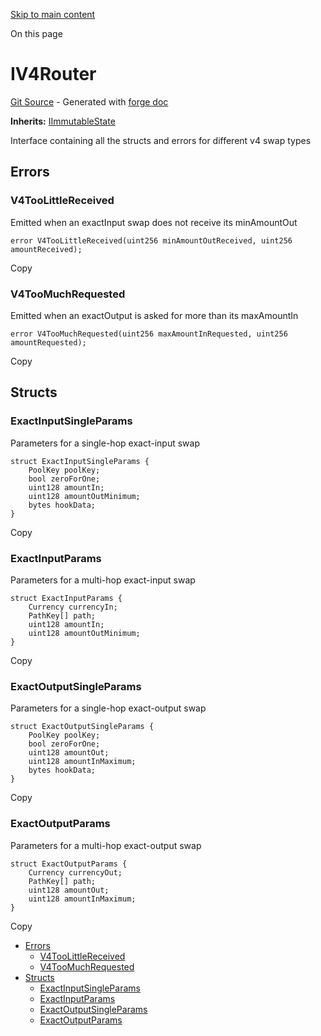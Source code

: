 [Skip to main content](https://docs.uniswap.org/contracts/v4/reference/periphery/interfaces/IV4Router#)

On this page

# IV4Router

[Git Source](https://github.com/uniswap/v4-periphery/blob/3f295d8435e4f776ea2daeb96ce1bc6d63f33fc7/src/interfaces/IV4Router.sol) \- Generated with [forge doc](https://book.getfoundry.sh/reference/forge/forge-doc)

**Inherits:** [IImmutableState](https://docs.uniswap.org/contracts/v4/reference/periphery/interfaces/IImmutableState)

Interface containing all the structs and errors for different v4 swap types

## Errors [​](https://docs.uniswap.org/contracts/v4/reference/periphery/interfaces/IV4Router\#errors "Direct link to heading")

### V4TooLittleReceived [​](https://docs.uniswap.org/contracts/v4/reference/periphery/interfaces/IV4Router\#v4toolittlereceived "Direct link to heading")

Emitted when an exactInput swap does not receive its minAmountOut

```codeBlockLines_mRuA
error V4TooLittleReceived(uint256 minAmountOutReceived, uint256 amountReceived);

```

Copy

### V4TooMuchRequested [​](https://docs.uniswap.org/contracts/v4/reference/periphery/interfaces/IV4Router\#v4toomuchrequested "Direct link to heading")

Emitted when an exactOutput is asked for more than its maxAmountIn

```codeBlockLines_mRuA
error V4TooMuchRequested(uint256 maxAmountInRequested, uint256 amountRequested);

```

Copy

## Structs [​](https://docs.uniswap.org/contracts/v4/reference/periphery/interfaces/IV4Router\#structs "Direct link to heading")

### ExactInputSingleParams [​](https://docs.uniswap.org/contracts/v4/reference/periphery/interfaces/IV4Router\#exactinputsingleparams "Direct link to heading")

Parameters for a single-hop exact-input swap

```codeBlockLines_mRuA
struct ExactInputSingleParams {
    PoolKey poolKey;
    bool zeroForOne;
    uint128 amountIn;
    uint128 amountOutMinimum;
    bytes hookData;
}

```

Copy

### ExactInputParams [​](https://docs.uniswap.org/contracts/v4/reference/periphery/interfaces/IV4Router\#exactinputparams "Direct link to heading")

Parameters for a multi-hop exact-input swap

```codeBlockLines_mRuA
struct ExactInputParams {
    Currency currencyIn;
    PathKey[] path;
    uint128 amountIn;
    uint128 amountOutMinimum;
}

```

Copy

### ExactOutputSingleParams [​](https://docs.uniswap.org/contracts/v4/reference/periphery/interfaces/IV4Router\#exactoutputsingleparams "Direct link to heading")

Parameters for a single-hop exact-output swap

```codeBlockLines_mRuA
struct ExactOutputSingleParams {
    PoolKey poolKey;
    bool zeroForOne;
    uint128 amountOut;
    uint128 amountInMaximum;
    bytes hookData;
}

```

Copy

### ExactOutputParams [​](https://docs.uniswap.org/contracts/v4/reference/periphery/interfaces/IV4Router\#exactoutputparams "Direct link to heading")

Parameters for a multi-hop exact-output swap

```codeBlockLines_mRuA
struct ExactOutputParams {
    Currency currencyOut;
    PathKey[] path;
    uint128 amountOut;
    uint128 amountInMaximum;
}

```

Copy

- [Errors](https://docs.uniswap.org/contracts/v4/reference/periphery/interfaces/IV4Router#errors)
  - [V4TooLittleReceived](https://docs.uniswap.org/contracts/v4/reference/periphery/interfaces/IV4Router#v4toolittlereceived)
  - [V4TooMuchRequested](https://docs.uniswap.org/contracts/v4/reference/periphery/interfaces/IV4Router#v4toomuchrequested)
- [Structs](https://docs.uniswap.org/contracts/v4/reference/periphery/interfaces/IV4Router#structs)
  - [ExactInputSingleParams](https://docs.uniswap.org/contracts/v4/reference/periphery/interfaces/IV4Router#exactinputsingleparams)
  - [ExactInputParams](https://docs.uniswap.org/contracts/v4/reference/periphery/interfaces/IV4Router#exactinputparams)
  - [ExactOutputSingleParams](https://docs.uniswap.org/contracts/v4/reference/periphery/interfaces/IV4Router#exactoutputsingleparams)
  - [ExactOutputParams](https://docs.uniswap.org/contracts/v4/reference/periphery/interfaces/IV4Router#exactoutputparams)